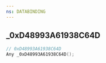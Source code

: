 ```yaml
---
ns: DATABINDING
---
```

## _0xD48993A61938C64D

```c
// 0xD48993A61938C64D
Any _0xD48993A61938C64D();
```

